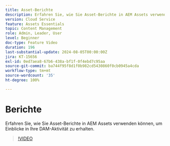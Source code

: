 ```yaml
---
title: Asset-Berichte
description: Erfahren Sie, wie Sie Asset-Berichte in AEM Assets verwenden können, um Einblicke in Ihre DAM-Aktivität zu erhalten.
version: Cloud Service
feature: Assets Essentials
topic: Content Management
role: Admin, Leader, User
level: Beginner
doc-type: Feature Video
duration: 196
last-substantial-update: 2024-08-05T00:00:00Z
jira: KT-15656
exl-id: 0ed7aea8-67b6-438a-bf1f-0f4ebd7c95aa
source-git-commit: ba744f95f8d1f0b982cd5430860f0cb0945a4cda
workflow-type: tm+mt
source-wordcount: '35'
ht-degree: 100%

---
```


# Berichte

Erfahren Sie, wie Sie Asset-Berichte in AEM Assets verwenden können, um Einblicke in Ihre DAM-Aktivität zu erhalten.

>[!VIDEO](https://video.tv.adobe.com/v/3432496/?learn=on)
